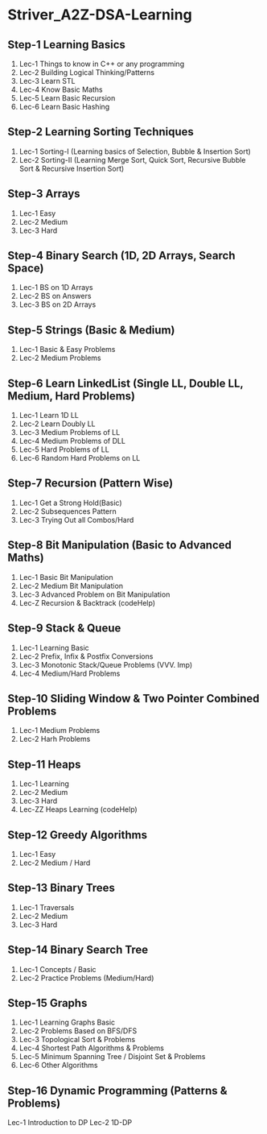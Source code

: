 # Striver_A2Z-DSA-Learning

## Step-1 Learning Basics
1. Lec-1 Things to know in C++ or any programming
2. Lec-2 Building Logical Thinking/Patterns
3. Lec-3 Learn STL
4. Lec-4 Know Basic Maths
5. Lec-5 Learn Basic Recursion
6. Lec-6 Learn Basic Hashing


## Step-2 Learning Sorting Techniques
1. Lec-1 Sorting-I (Learning basics of Selection, Bubble & Insertion Sort)
2. Lec-2 Sorting-II (Learning Merge Sort, Quick Sort, Recursive Bubble Sort & Recursive Insertion Sort)


## Step-3 Arrays 
1. Lec-1 Easy
2. Lec-2 Medium
3. Lec-3 Hard


## Step-4 Binary Search (1D, 2D Arrays, Search Space)
1. Lec-1 BS on 1D Arrays
2. Lec-2 BS on Answers
3. Lec-3 BS on 2D Arrays


## Step-5 Strings (Basic & Medium)
1. Lec-1 Basic & Easy Problems
2. Lec-2 Medium Problems


## Step-6 Learn LinkedList (Single LL, Double LL, Medium, Hard Problems)
1. Lec-1 Learn 1D LL
2. Lec-2 Learn Doubly LL
3. Lec-3 Medium Problems of LL
4. Lec-4 Medium Problems of DLL
5. Lec-5 Hard Problems of LL
6. Lec-6 Random Hard Problems on LL


## Step-7 Recursion (Pattern Wise)
1. Lec-1 Get a Strong Hold(Basic)
2. Lec-2 Subsequences Pattern
3. Lec-3 Trying Out all Combos/Hard


## Step-8 Bit Manipulation (Basic to Advanced Maths)
1. Lec-1 Basic Bit Manipulation
2. Lec-2 Medium Bit Manipulation
3. Lec-3 Advanced Problem on Bit Manipulation
4. Lec-Z Recursion & Backtrack (codeHelp)


## Step-9 Stack & Queue
1. Lec-1 Learning Basic
2. Lec-2 Prefix, Infix & Postfix Conversions
3. Lec-3 Monotonic Stack/Queue Problems (VVV. Imp)
4. Lec-4 Medium/Hard Problems


## Step-10 Sliding Window & Two Pointer Combined Problems
1. Lec-1 Medium Problems
2. Lec-2 Harh Problems


## Step-11 Heaps
1. Lec-1 Learning
2. Lec-2 Medium
3. Lec-3 Hard
4. Lec-ZZ Heaps Learning (codeHelp)


## Step-12 Greedy Algorithms
1. Lec-1 Easy
2. Lec-2 Medium / Hard


## Step-13 Binary Trees
1. Lec-1 Traversals
2. Lec-2 Medium
3. Lec-3 Hard


## Step-14 Binary Search Tree
1. Lec-1 Concepts / Basic
2. Lec-2 Practice Problems (Medium/Hard)


## Step-15 Graphs
1. Lec-1 Learning Graphs Basic
2. Lec-2 Problems Based on BFS/DFS
3. Lec-3 Topological Sort & Problems
4. Lec-4 Shortest Path Algorithms & Problems
5. Lec-5 Minimum Spanning Tree / Disjoint Set & Problems
6. Lec-6 Other Algorithms


## Step-16 Dynamic Programming (Patterns & Problems)
Lec-1 Introduction to DP
Lec-2 1D-DP
